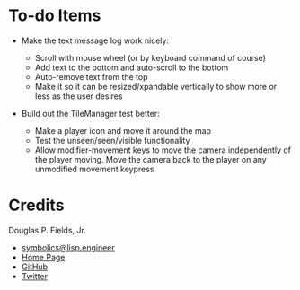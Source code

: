 # To-do Items

* Make the text message log work nicely:
  * Scroll with mouse wheel (or by keyboard command of course)
  * Add text to the bottom and auto-scroll to the bottom
  * Auto-remove text from the top
  * Make it so it can be resized/xpandable vertically to show more or less
    as the user desires

* Build out the TileManager test better:
  * Make a player icon and move it around the map
  * Test the unseen/seen/visible functionality
  * Allow modifier-movement keys to move the camera independently of
    the player moving. Move the camera back to the player on any
    unmodified movement keypress


# Credits

Douglas P. Fields, Jr.
* symbolics@lisp.engineer
* [Home Page](https://symbolics.lisp.engineer/)
* [GitHub](https://github.com/LispEngineer/)
* [Twitter](https://twitter.com/LispEngineer)